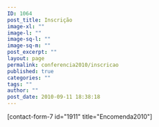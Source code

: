 ```yaml
---
ID: 1064
post_title: Inscrição
image-xl: ""
image-l: ""
image-sq-l: ""
image-sq-m: ""
post_excerpt: ""
layout: page
permalink: conferencia2010/inscricao
published: true
categories: ""
tags: ""
author: ""
post_date: 2010-09-11 18:38:18
---
```

[contact-form-7 id="1911" title="Encomenda2010"]